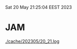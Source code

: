 Sat 20 May 21:25:04 EEST 2023
# JAM
<a href='./cache/202305/20_21.log'>./cache/202305/20_21.log</a>
